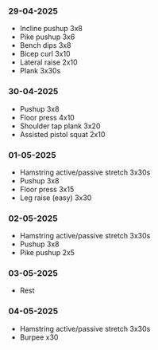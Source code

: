 ### 29-04-2025
- Incline pushup 3x8
- Pike pushup 3x6
- Bench dips 3x8
- Bicep curl 3x10
- Lateral raise 2x10
- Plank 3x30s
### 30-04-2025
- Pushup 3x8
- Floor press 4x10
- Shoulder tap plank 3x20
- Assisted pistol squat 2x10
### 01-05-2025
- Hamstring active/passive stretch 3x30s
- Pushup 3x8
- Floor press 3x15
- Leg raise (easy) 3x30
### 02-05-2025
- Hamstring active/passive stretch 3x30s
- Pushup 3x8
- Pike pushup 2x5
### 03-05-2025
- Rest
### 04-05-2025
- Hamstring active/passive stretch 3x30s
- Burpee x30